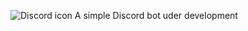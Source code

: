 ![Discord icon](https://github.com/KaloyanH/Images/blob/main/discord_bot_images/discord-new-20218785.jpg) A simple Discord bot uder development 
